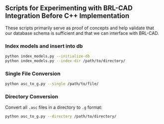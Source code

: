 ## Scripts for Experimenting with BRL-CAD Integration Before C++ Implementation

These scripts primarily serve as proof of concepts and help validate that our database schema is sufficient
and that we can interface with BRL-CAD. 

### Index models and insert into db
```bash
python index_models.py --initialize-db
python index_models.py --index-dir /path/to/directory/
```
### Single File Conversion

```bash
python asc_to_g.py --single /path/to/file/
```

### Directory Conversion
Convert all `.asc` files in a directory to `.g` format:

```bash
python asc_to_g.py --directory /path/to/directory/
```

